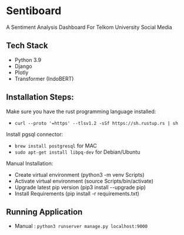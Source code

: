 # **Sentiboard**
A Sentiment Analysis Dashboard For Telkom University Social Media

## **Tech Stack**
- Python 3.9
- Django
- Plotly
- Transformer (IndoBERT)

## **Installation Steps:**

Make sure you have the rust programming language installed:
- `curl --proto '=https' --tlsv1.2 -sSf https://sh.rustup.rs | sh`

Install pgsql connector:
- `brew install postgresql` for MAC
- `sudo apt-get install libpq-dev` for Debian/Ubuntu

Manual Installation:
- Create virtual environment (python3 -m venv Scripts)
- Activate virtual environment (source Scripts/bin/activate)
- Upgrade latest pip version (pip3 install --upgrade pip)
- Install Requirements (pip install -r requirements.txt)

## **Running Application**
- Manual : `python3 runserver manage.py localhost:9000`
